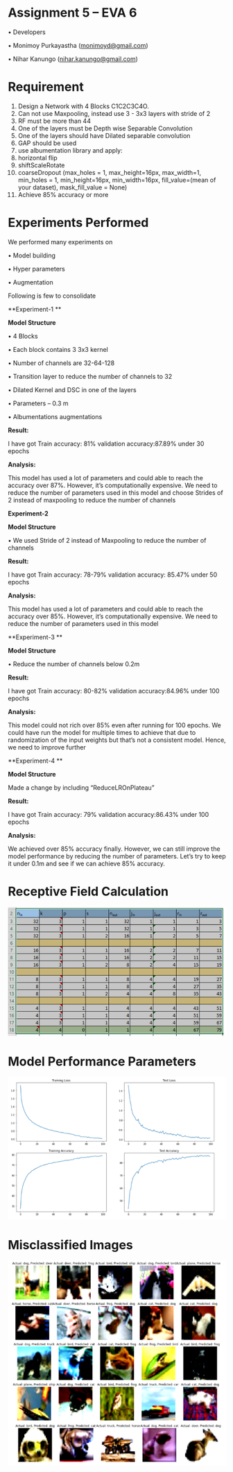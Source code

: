 
# Assignment 5 – EVA 6
• Developers

•	Monimoy Purkayastha (monimoyd@gmail.com)

•	Nihar Kanungo (nihar.kanungo@gmail.com)

# Requirement
1.	Design a Network with 4 Blocks C1C2C3C4O.
2.	Can not use Maxpooling, instead use 3 - 3x3 layers with stride of 2 
3.	RF must be more than 44 
4.	One of the layers must be Depth wise Separable Convolution
5.	One of the layers should have Dilated separable convolution
6.	GAP should be used
7.	use albumentation library and apply:
1.	horizontal flip
2.	shiftScaleRotate
3.	coarseDropout (max_holes = 1, max_height=16px, max_width=1, min_holes = 1, min_height=16px, min_width=16px, fill_value=(mean of your dataset), mask_fill_value = None)
8.	Achieve 85% accuracy or more 

# Experiments Performed 
We performed many experiments on 

•	Model building 

•	Hyper parameters 

•	Augmentation 

Following is few to consolidate 


**Experiment-1 **

**Model Structure**

•	4 Blocks 

•	Each block contains 3 3x3 kernel

•	Number of channels are 32-64-128 

•	Transition layer to reduce the number of channels to 32

•	Dilated Kernel and DSC in one of the layers 

•	Parameters – 0.3 m

•	Albumentations augmentations

**Result:**

I have got Train accuracy: 81% validation accuracy:87.89% under 30 epochs 

**Analysis:**

This model has used a lot of parameters and could able to reach the accuracy over 87%. However, it’s computationally expensive. We need to reduce the number of parameters used in this model and choose Strides of 2 instead of maxpooling to reduce the number of channels 

**Experiment-2**

**Model Structure**

•	We used Stride of 2 instead of Maxpooling to reduce the number of channels 

**Result:**

I have got Train accuracy: 78-79% validation accuracy: 85.47% under 50 epochs 

**Analysis:**

This model has used a lot of parameters and could able to reach the accuracy over 85%. However, it’s computationally expensive. We need to reduce the number of parameters used in this model

**Experiment-3 **

**Model Structure**

•	Reduce the number of channels below 0.2m

**Result:**

I have got Train accuracy: 80-82% validation accuracy:84.96% under 100 epochs 

**Analysis:**

This model could not rich over 85% even after running for 100 epochs. We could have run the model for multiple times to achieve that due to randomization of the input weights but that’s not a consistent model. Hence, we need to improve further 

**Experiment-4 **

**Model Structure**

Made a change by including “ReduceLROnPlateau” 

**Result:**

I have got Train accuracy: 79% validation accuracy:86.43% under 100 epochs 

**Analysis:**

We achieved over 85% accuracy finally. However, we can still improve the model performance by reducing the number of parameters. Let’s try to keep it under 0.1m and see if we can achieve 85% accuracy.

 


# Receptive Field Calculation

![ ](images/RF_CALC.PNG)

# Model Performance Parameters
![ ](images/loss_accuracy.PNG)

# Misclassified Images
![ ](images/misclassified.png)

